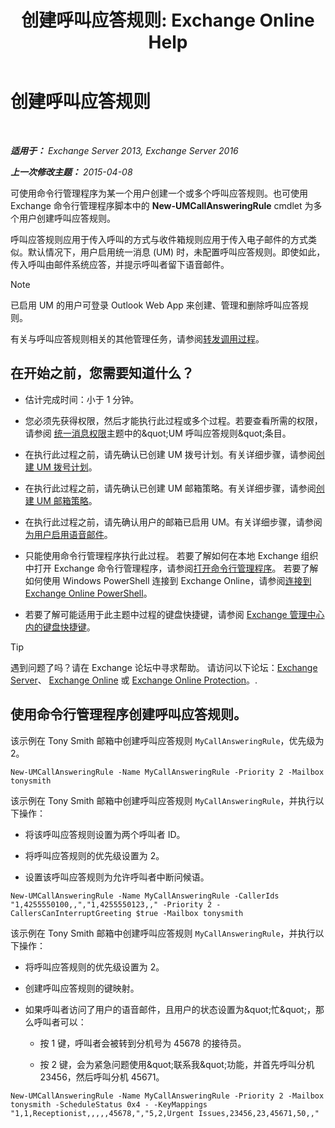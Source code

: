﻿---
title: '创建呼叫应答规则: Exchange Online Help'
TOCTitle: 创建呼叫应答规则
ms:assetid: 0976f8f2-3449-44f1-b0d1-20c91622e827
ms:mtpsurl: https://technet.microsoft.com/zh-cn/library/JJ898495(v=EXCHG.150)
ms:contentKeyID: 51408192
ms.date: 05/23/2018
mtps_version: v=EXCHG.150
ms.translationtype: MT
---

# 创建呼叫应答规则

 

_**适用于：** Exchange Server 2013, Exchange Server 2016_

_**上一次修改主题：** 2015-04-08_

可使用命令行管理程序为某一个用户创建一个或多个呼叫应答规则。也可使用 Exchange 命令行管理程序脚本中的 **New-UMCallAnsweringRule** cmdlet 为多个用户创建呼叫应答规则。

呼叫应答规则应用于传入呼叫的方式与收件箱规则应用于传入电子邮件的方式类似。默认情况下，用户启用统一消息 (UM) 时，未配置呼叫应答规则。即使如此，传入呼叫由邮件系统应答，并提示呼叫者留下语音邮件。

> [!NOTE]  
> 已启用 UM 的用户可登录 Outlook Web App 来创建、管理和删除呼叫应答规则。


有关与呼叫应答规则相关的其他管理任务，请参阅[转发调用过程](forwarding-calls-procedures-exchange-2013-help.md)。

## 在开始之前，您需要知道什么？

  - 估计完成时间：小于 1 分钟。

  - 您必须先获得权限，然后才能执行此过程或多个过程。若要查看所需的权限，请参阅 [统一消息权限](unified-messaging-permissions-exchange-2013-help.md)主题中的\&quot;UM 呼叫应答规则\&quot;条目。

  - 在执行此过程之前，请先确认已创建 UM 拨号计划。有关详细步骤，请参阅[创建 UM 拨号计划](create-a-um-dial-plan-exchange-2013-help.md)。

  - 在执行此过程之前，请先确认已创建 UM 邮箱策略。有关详细步骤，请参阅[创建 UM 邮箱策略](create-a-um-mailbox-policy-exchange-2013-help.md)。

  - 在执行此过程之前，请先确认用户的邮箱已启用 UM。有关详细步骤，请参阅[为用户启用语音邮件](enable-a-user-for-voice-mail-exchange-2013-help.md)。

  - 只能使用命令行管理程序执行此过程。 若要了解如何在本地 Exchange 组织中打开 Exchange 命令行管理程序，请参阅[打开命令行管理程序](https://technet.microsoft.com/zh-cn/library/dd638134\(v=exchg.150\))。 若要了解如何使用 Windows PowerShell 连接到 Exchange Online，请参阅[连接到 Exchange Online PowerShell](https://go.microsoft.com/fwlink/p/?linkid=396554)。

  - 若要了解可能适用于此主题中过程的键盘快捷键，请参阅 [Exchange 管理中心内的键盘快捷键](keyboard-shortcuts-in-the-exchange-admin-center-exchange-online-protection-help.md)。

> [!TIP]  
> 遇到问题了吗？请在 Exchange 论坛中寻求帮助。 请访问以下论坛：<a href="https://go.microsoft.com/fwlink/p/?linkid=60612">Exchange Server</a>、 <a href="https://go.microsoft.com/fwlink/p/?linkid=267542">Exchange Online</a> 或 <a href="https://go.microsoft.com/fwlink/p/?linkid=285351">Exchange Online Protection</a>。.


## 使用命令行管理程序创建呼叫应答规则。

该示例在 Tony Smith 邮箱中创建呼叫应答规则 `MyCallAnsweringRule`，优先级为 2。

    New-UMCallAnsweringRule -Name MyCallAnsweringRule -Priority 2 -Mailbox tonysmith

该示例在 Tony Smith 邮箱中创建呼叫应答规则 `MyCallAnsweringRule`，并执行以下操作：

  - 将该呼叫应答规则设置为两个呼叫者 ID。

  - 将呼叫应答规则的优先级设置为 2。

  - 设置该呼叫应答规则为允许呼叫者中断问候语。

<!-- end list -->

    New-UMCallAnsweringRule -Name MyCallAnsweringRule -CallerIds "1,4255550100,,","1,4255550123,," -Priority 2 -CallersCanInterruptGreeting $true -Mailbox tonysmith

该示例在 Tony Smith 邮箱中创建呼叫应答规则 `MyCallAnsweringRule`，并执行以下操作：

  -  将呼叫应答规则的优先级设置为 2。

  -  创建呼叫应答规则的键映射。

  -  如果呼叫者访问了用户的语音邮件，且用户的状态设置为\&quot;忙\&quot;，那么呼叫者可以：
    
      - 按 1 键，呼叫者会被转到分机号为 45678 的接待员。
    
      - 按 2 键，会为紧急问题使用\&quot;联系我\&quot;功能，并首先呼叫分机 23456，然后呼叫分机 45671。

<!-- end list -->

    New-UMCallAnsweringRule -Name MyCallAnsweringRule -Priority 2 -Mailbox tonysmith -ScheduleStatus 0x4 - -KeyMappings "1,1,Receptionist,,,,,45678,","5,2,Urgent Issues,23456,23,45671,50,,"

